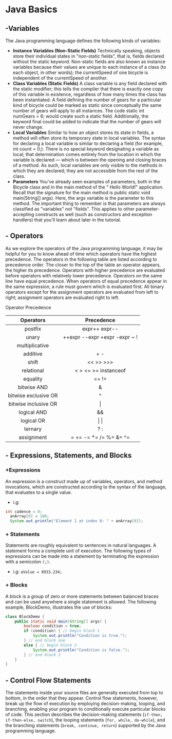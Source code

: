 # Java Basics

## -Variables

The Java programming language defines the following kinds of variables:

- **Instance Variables (Non-Static Fields)** Technically speaking, objects store their individual states in "non-static
  fields", that is, fields declared without the static keyword. Non-static fields are also known as instance variables
  because their values are unique to each instance of a class (to each object, in other words); the currentSpeed of one
  bicycle is independent of the currentSpeed of another.
- **Class Variables (Static Fields)** A class variable is any field declared with the static modifier; this tells the
  compiler that there is exactly one copy of this variable in existence, regardless of how many times the class has been
  instantiated. A field defining the number of gears for a particular kind of bicycle could be marked as static since
  conceptually the same number of gears will apply to all instances. The code static int numGears = 6; would create such
  a static field. Additionally, the keyword final could be added to indicate that the number of gears will never change.
- **Local Variables** Similar to how an object stores its state in fields, a method will often store its temporary state
  in local variables. The syntax for declaring a local variable is similar to declaring a field (for example, int count
  = 0;). There is no special keyword designating a variable as local; that determination comes entirely from the
  location in which the variable is declared — which is between the opening and closing braces of a method. As such,
  local variables are only visible to the methods in which they are declared; they are not accessible from the rest of
  the class.
- **Parameters** You've already seen examples of parameters, both in the Bicycle class and in the main method of the "
  Hello World!" application. Recall that the signature for the main method is public static void main(String[] args).
  Here, the args variable is the parameter to this method. The important thing to remember is that parameters are always
  classified as "variables" not "fields". This applies to other parameter-accepting constructs as well (such as
  constructors and exception handlers) that you'll learn about later in the tutorial.

## - Operators

As we explore the operators of the Java programming language, it may be helpful for you to know ahead of time which
operators have the highest precedence. The operators in the following table are listed according to precedence order.
The closer to the top of the table an operator appears, the higher its precedence. Operators with higher precedence are
evaluated before operators with relatively lower precedence. Operators on the same line have equal precedence. When
operators of equal precedence appear in the same expression, a rule must govern which is evaluated first. All binary
operators except for the assignment operators are evaluated from left to right; assignment operators are evaluated right
to left.

Operator Precedence

| Operators    | Precedence |
| :------: | :---------------------: |
|postfix |    expr++ expr--|
|unary|    ++expr --expr +expr -expr ~ !|
|multiplicative|	|* / %|
|additive|    + -|
|shift    |<< >> >>>|
|relational|    < > <= >= instanceof|
|equality|    == !=|
|bitwise AND|    &|
|bitwise exclusive OR|    ^|
|bitwise inclusive OR| &#124; |
|logical AND|    && |
|logical OR    | &#124; &#124; |
|ternary|    ? :
|assignment|    = += -= *= /= %= &= ^= |= <<= >>= >>>=|

## - Expressions, Statements, and Blocks

### +Expressions

An expression is a construct made up of variables, operators, and method invocations, which are constructed according to
the syntax of the language, that evaluates to a single value.

- i.g:

```Java  
int cadence = 0;
  anArray[0] = 100;
  System.out.println("Element 1 at index 0: " + anArray[0]);
```

### + Statements

Statements are roughly equivalent to sentences in natural languages. A statement forms a complete unit of execution. The
following types of expressions can be made into a statement by terminating the expression with a semicolon `(;)`.

- i.g: `aValue = 8933.234;`

### + Blocks

A block is a group of zero or more statements between balanced braces and can be used anywhere a single statement is
allowed. The following example, BlockDemo, illustrates the use of blocks:

```java
class BlockDemo {
    public static void main(String[] args) {
        boolean condition = true;
        if (condition) { // begin block 1
            System.out.println("Condition is true.");
        } // end block one
        else { // begin block 2
            System.out.println("Condition is false.");
        } // end block 2
    }
}
```

## - Control Flow Statements

The statements inside your source files are generally executed from top to bottom, in the order that they appear.
Control flow statements, however, break up the flow of execution by employing decision-making, looping, and branching,
enabling your program to conditionally execute particular blocks of code. This section describes the decision-making
statements (`if-then, if-then-else, switch`), the looping statements (`for, while, do-while`), and the branching
statements (`break, continue, return`) supported by the Java programming language.


